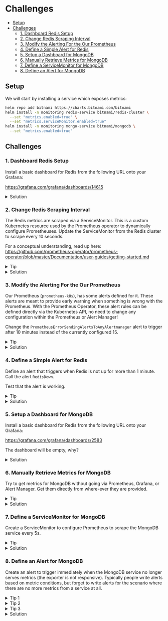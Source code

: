 # Challenges

* [Setup](#setup)
* [Challenges](#challenges)
  * [1. Dashboard Redis Setup](#1.-dashboard-redis-setup)
  * [2. Change Redis Scraping Interval](#2.-change-redis-scraping-interval)
  * [3. Modify the Alerting For the Our Prometheus](#3.-modify-the-alerting-for-the-our-prometheus)
  * [4. Define a Simple Alert for Redis](#4.-define-a-simple-alert-for-redis)
  * [5. Setup a Dashboard for MongoDB](#5.-setup-a-dashboard-for-mongodb)
  * [6. Manually Retrieve Metrics for MongoDB](#6.-manually-retrieve-metrics-for-mongodb)
  * [7. Define a ServiceMonitor for MongoDB](#7.-define-a-servicemonitor-for-mongodb)
  * [8. Define an Alert for MongoDB](#8.-define-an-alert-for-mongodb)

## Setup

We will start by installing a service which exposes metrics:

```bash
helm repo add bitnami https://charts.bitnami.com/bitnami
helm install -n monitoring redis-service bitnami/redis-cluster \
  --set "metrics.enabled=true" \
  --set "metrics.serviceMonitor.enabled=true"
helm install -n monitoring mongo-service bitnami/mongodb \
  --set "metrics.enabled=true"
```

## Challenges

### 1. Dashboard Redis Setup

Install a basic dashboard for Redis from the following URL onto your Grafana:

https://grafana.com/grafana/dashboards/14615

<details>
  <summary>Solution</summary>

Click onto Dashboards > Manage. Then click "Import", enter the ID `14615` and "Load". Once you reach
the next screen, enter `prometheus` as the data source and click "Import".

</details>

### 2. Change Redis Scraping Interval

The Redis metrics are scraped via a ServiceMonitor. This is a custom Kubernetes resource used by the
Prometheus operator to dynamically configure Prometheuses. Update the ServiceMonitor from the Redis
cluster to scrape every 10 seconds.

For a conceptual understanding, read up here: https://github.com/prometheus-operator/prometheus-operator/blob/master/Documentation/user-guides/getting-started.md

<details>
  <summary>Tip</summary>

Have a look at the [Custom Resource Definition that defines the ServiceMonitor][sm-crd].

[sm-crd]: https://github.com/prometheus-operator/prometheus-operator/blob/master/example/prometheus-operator-crd/monitoring.coreos.com_servicemonitors.yaml

Look for `interval`.

</details>

<details>
  <summary>Solution</summary>

We need to adapt the interval on the endpoint that is defined in the ServiceMonitor.

Find the ServiceMonitor with:

```
$ kubectl -n monitoring get servicemonitors
NAME                          AGE
alertmanager                  3d5h
blackbox-exporter             3d5h
grafana                       3d5h
kube-state-metrics            3d5h
kube-apiserver                3d5h
coredns                       3d5h
kube-controller-manager       3d5h
kube-scheduler                3d5h
kubelet                       3d5h
node-exporter                 3d5h
prometheus-adapter            3d5h
prometheus-operator           3d5h
prometheus-k8s                3d5h
redis-service-redis-cluster   20m
```

You can probably guess that the one we want to change is the `redis-service-redis-cluster` one.

Obtain the YAML of it:

```bash
kubectl -n monitoring get servicemonitor redis-service-redis-cluster -o yaml > /tmp/sm.yaml
```

Then add the line in the `endpoints` section:

```yaml
apiVersion: monitoring.coreos.com/v1
kind: ServiceMonitor
metadata:
  annotations:
    meta.helm.sh/release-name: redis-service
    meta.helm.sh/release-namespace: monitoring
  labels:
    app.kubernetes.io/instance: redis-service
    app.kubernetes.io/managed-by: Helm
    app.kubernetes.io/name: redis-cluster
    helm.sh/chart: redis-cluster-6.3.6
  name: redis-service-redis-cluster
  namespace: monitoring
spec:
  endpoints:
  - port: metrics
    # add the following line
    interval: 10s
  namespaceSelector:
    matchNames:
    - monitoring
  selector:
    matchLabels:
      app.kubernetes.io/component: metrics
      app.kubernetes.io/instance: redis-service
      app.kubernetes.io/name: redis-cluster
```

And apply again:

```bash
kubectl apply -f /tmp/sm.yaml
```

</details>

### 3. Modify the Alerting For the Our Prometheus

Our Prometheus (`prometheus-k8s`), has some alerts defined for it. These alerts are meant to provide
early warning when something is wrong with the Prometheus. With the Prometheus Operator, these alert
rules can be defined directly via the Kubernetes API, no need to change any configuration within the
Prometheus or Alert Manager!

Change the `PrometheusErrorSendingAlertsToAnyAlertmanager` alert to trigger after 10 minutes instead
of the currently configured 15.

<details>
  <summary>Tip</summary>

The Custom Resource type you are interested in is the `PrometheusRules`.

Check out its [Custom Resource Definition][pr-crd].

[pr-crd]: https://github.com/prometheus-operator/prometheus-operator/blob/master/example/prometheus-operator-crd/monitoring.coreos.com_prometheusrules.yaml

</details>

<details>
  <summary>Solution</summary>

Since the alerts are configurable via the Kubernetes API through extensions, we can list them to see
which one it is:

```
$ kubectl get crds
NAME                                        CREATED AT
addons.k3s.cattle.io                        2021-08-18T16:54:44Z
helmcharts.helm.cattle.io                   2021-08-18T16:54:44Z
helmchartconfigs.helm.cattle.io             2021-08-18T16:54:44Z
tlsoptions.traefik.containo.us              2021-08-18T16:55:29Z
middlewares.traefik.containo.us             2021-08-18T16:55:29Z
traefikservices.traefik.containo.us         2021-08-18T16:55:29Z
ingressroutes.traefik.containo.us           2021-08-18T16:55:29Z
ingressrouteudps.traefik.containo.us        2021-08-18T16:55:29Z
serverstransports.traefik.containo.us       2021-08-18T16:55:29Z
tlsstores.traefik.containo.us               2021-08-18T16:55:29Z
ingressroutetcps.traefik.containo.us        2021-08-18T16:55:29Z
alertmanagerconfigs.monitoring.coreos.com   2021-08-29T15:01:57Z
alertmanagers.monitoring.coreos.com         2021-08-29T15:01:57Z
podmonitors.monitoring.coreos.com           2021-08-29T15:01:57Z
probes.monitoring.coreos.com                2021-08-29T15:01:57Z
prometheuses.monitoring.coreos.com          2021-08-29T15:01:57Z
prometheusrules.monitoring.coreos.com       2021-08-29T15:01:57Z
servicemonitors.monitoring.coreos.com       2021-08-29T15:01:57Z
thanosrulers.monitoring.coreos.com          2021-08-29T15:01:57Z
```

It has to be one from `monitoring.coreos.com` since it is defined by the Prometheus operator. It is
not `prometheuses`, neither `servicemonitors` nor `podmonitors`. If you Google the others, or by
looking at sample resources on your cluster, you will find that we are interested in
`prometheusrules`.

```
$ kubectl -n monitoring get prometheusrules
NAME                              AGE
alertmanager-main-rules           3d5h
kube-prometheus-rules             3d5h
kube-state-metrics-rules          3d5h
kubernetes-monitoring-rules       3d5h
node-exporter-rules               3d5h
prometheus-operator-rules         3d5h
prometheus-k8s-prometheus-rules   3d5h
```

The rules we want is `prometheus-k8s-prometheus-rules`:

```bash
kubectl -n monitoring get prometheusrule prometheus-k8s-prometheus-rules -o yaml > /tmp/pr.yaml
```

In there you can search for the `PrometheusErrorSendingAlertsToAnyAlertmanager` alert. In its YAML
block, you will find a `for` key. That key defines how long the expression must evaluate to `true`
for, until the alert it triggered. Change its value to `10m` and apply the YAML to the cluster.

</details>

### 4. Define a Simple Alert for Redis

Define an alert that triggers when Redis is not up for more than 1 minute. Call the alert
`RedisDown`.

Test that the alert is working.

<details>
  <summary>Tip</summary>

Use a PrometheusRule resource and the `redis_up` metric.

</details>

<details>
  <summary>Solution</summary>

We will create a new PrometheusRule resource:

```yaml
apiVersion: monitoring.coreos.com/v1
kind: PrometheusRule
metadata:
  name: redis-rules
  namespace: monitoring
spec:
  groups:
  - name: redis
    rules:
    ...
```

You can get the basic structure for the PrometheusRule either from looking at the CRD, or by simply
getting an existing one in the cluster and adapting it. I defined the group as `redis` since this
file will contain Redis alerts.

Now onto the alert. You can use Grafana to explore the Redis metrics, or Google what metrics the
`redis-exporter:1.26.0-debian-10-r5` image exposes. Either way, we are interested in the `redis_up`
metric. This metric returns `1` when the Redis instance is reachable, and `0` when it is not.

Therefore the expression we want to check is:

```promql
redis_up == 0
```

This makes our alert:

```yaml
apiVersion: monitoring.coreos.com/v1
kind: PrometheusRule
metadata:
  name: redis-rules
  namespace: monitoring
spec:
  groups:
  - name: redis
    rules:
    - alert: RedisDown
      expr: redis_up == 0
      for: 1m
      annotations:
        description: Redis down ({{ $labels.instance }}).
        summary: The Redis instance {{ $labels.instance }} is down.
      labels:
        severity: critical
```

> Note that the annotations and labels are not required. I added them since it tends to be nice to
> have a little more information in an alert.

Apply this configuration with `kubectl apply -f`.

Onto testing. We will need to take down the Redis instance without taking down the metrics exporter
for it. Therefore we cannot just kill a pod. By opening a shell in a Redis pod, we can see that the
Redis server runs as PID 1:

```
I have no name!@redis-service-redis-cluster-0:/$ ps auxww
USER         PID %CPU %MEM    VSZ   RSS TTY      STAT START   TIME COMMAND
1001           1  0.1  0.0  58612  8192 ?        Ssl  17:25   0:02 redis-server 0.0.0.0:6379 [cluster]
1001        5227  0.0  0.0   3872  3104 pts/0    Ss   17:47   0:00 bash
1001        5251  0.0  0.0   7644  2680 pts/0    R+   17:48   0:00 ps auxww
```

This is likely to be stable, as it means it is the entrypoint for the container. You can try killing
it directly, in the shell (`kill 1`). Unfortunately, Kubernetes self-healing will bring the
container back up wayyyyy faster than in one minute. So we will need to create a loop that
continuously kills the process:

```
while true; do
  kubectl -n monitoring exec redis-service-redis-cluster-0 -c redis-service-redis-cluster -- kill 1
  sleep 1;
done
```

This will return errors as it often cannot connect to the container while it is restarting. But you
should see that the pod is no longer ready. You can see the effect in Grafana in the "Explore" tab,
checking for the `redis_up` metric. You should see that a value as dropped to 0.

Now go onto the Alert Manager URL (`http://alert.localhost:9080`). There you should see your alert
appearing after a minute has passed.

> Typically Alert Manager will be configured so that it send an Email or an SMS to responsible
> people when critical alerts are triggered. This is not the case here because it is not an "Alert
> Manager Tutorial". However, that would be the beauty of it.

Kill the loop with a `^C` (Control-C) signal. Now note that the pod might not start straight away:

```
$ kubectl -n monitoring get pods
...
redis-service-redis-cluster-0            1/2     CrashLoopBackOff   7          21h
...
```

This is because Kubernetes will (by default) back off from restarting containers that continuously
crash. The idea is not to waste resources on pods/containers that seem fully broken. It is important
that Kubernetes does this so that the API cannot be overloaded by deploying buggy images (would be
equivalent to a DoS attack).

After the pod has fully restarted (might take some time, depending on how long you were killing it
for), the alert in Alert Manager should disappear.

</details>

### 5. Setup a Dashboard for MongoDB

Install a basic dashboard for Redis from the following URL onto your Grafana:

https://grafana.com/grafana/dashboards/2583

The dashboard will be empty, why?

<details>
  <summary>Solution</summary>

Click onto Dashboards > Manage. Then click "Import", enter the ID `2583` and "Load". Once you reach
the next screen, enter `prometheus` as the data source and click "Import".

The reason the dashboard is empty is because we have not installed a ServiceMonitor for the deployed
MongoDB instance, so the metrics are not scraped by Prometheus and thus not available to Grafana.

</details>

### 6. Manually Retrieve Metrics for MongoDB

Try to get metrics for MongoDB without going via Prometheus, Grafana, or Alert Manager. Get them
directly from where-ever they are provided.

<details>
  <summary>Tip</summary>

MongoDB follows the standard _sidecar_ pattern. The sidecar pattern is when a pod contains several
containers, the main one performing the main work we desire, and several so called "sidecars" which
either support the main container in its work, or provide information about it. Investigate the
containers of the MongoDB pod, and go on from there.

</details>

<details>
  <summary>Solution</summary>

The MongoDB pod follows the sidecar pattern, with the metrics exporter running as a separate
container in the pod, providing metrics about the MongoDB instance running in the main container.
First find the MongoDB pod:

```
$ kubectl -n monitoring get pods
NAME                                     READY   STATUS    RESTARTS   AGE
...
mongo-service-mongodb-6495568667-zvj4q   2/2     Running   2          21h
...
```

With the pod name, you can describe it to find more information about it:

```
$ kubectl -n monitoring describe pod mongo-service-mongodb-6495568667-zvj4q
Name:         mongo-service-mongodb-6495568667-zvj4q
Namespace:    monitoring
...
Containers:
  mongodb:
    Image:          docker.io/bitnami/mongodb:4.4.8-debian-10-r24
    Image ID:       docker.io/bitnami/mongodb@sha256:57e4abfe050b0546ccdfeb37320d9f2017fea9108a8a310bc29850b0e5516f95
    ...
  metrics:
    Image:         docker.io/bitnami/mongodb-exporter:0.11.2-debian-10-r260
    Image ID:      docker.io/bitnami/mongodb-exporter@sha256:194066daf943bf03bd8ffa637e8c5250e7d0c41a4ce6015502fae4a2fd1e48ee
    Port:          9216/TCP
    ...
```

You can see there are two containers, one of which called metrics, which exposes the port 9216.
Interesting... Let us open a shell in said container and try to call that endpoint:

```
$ kubectl -n monitoring exec -it mongo-service-mongodb-6495568667-zvj4q -c metrics -- bash
I have no name!@mongo-service-mongodb-6495568667-zvj4q:/opt/bitnami/mongodb-exporter$ curl localhost:9216
<html>
<head>
        <title>MongoDB exporter</title>
</head>
<body>
        <h1>MongoDB exporter</h1>
        <p><a href="/metrics">Metrics</a></p>
</body>
</html>
```

Ok, we seem to have reached what we want, but got no metrics. Lets try the path returned in the
"Metrics" link (`/metrics`):

```
I have no name!@mongo-service-mongodb-6495568667-zvj4q:/opt/bitnami/mongodb-exporter$ curl localhost:9216/metrics
# HELP go_gc_duration_seconds A summary of the pause duration of garbage collection cycles.
# TYPE go_gc_duration_seconds summary
go_gc_duration_seconds{quantile="0"} 2.3638e-05
go_gc_duration_seconds{quantile="0.25"} 3.8077e-05
go_gc_duration_seconds{quantile="0.5"} 6.448e-05
go_gc_duration_seconds{quantile="0.75"} 0.000116003
go_gc_duration_seconds{quantile="1"} 0.000269253
go_gc_duration_seconds_sum 0.0015824
go_gc_duration_seconds_count 19
# HELP go_goroutines Number of goroutines that currently exist.
# TYPE go_goroutines gauge
...
```

Done, `#success`.

</details>

### 7. Define a ServiceMonitor for MongoDB

Create a ServiceMonitor to configure Prometheus to scrape the MongoDB service every 5s.

<details>
  <summary>Tip</summary>

Base yourself on other ServiceMonitors (for instance the one from Redis), and make sure you
configure the label selectors to match labels of the MongoDB service.

</details>

<details>
  <summary>Solution</summary>

We will base ourselves on the ServiceMonitor from Redis:

```bash
kubectl -n monitoring get servicemonitor redis-service-redis-cluster -o yaml > /tmp/sm.yaml
```

This gives:

```yaml
apiVersion: monitoring.coreos.com/v1
kind: ServiceMonitor
metadata:
  name: redis-service-redis-cluster
  namespace: monitoring
spec:
  endpoints:
  - interval: 10s
    port: metrics
  namespaceSelector:
    matchNames:
    - monitoring
  selector:
    matchLabels:
      app.kubernetes.io/component: metrics
      app.kubernetes.io/instance: redis-service
      app.kubernetes.io/name: redis-cluster
```

Now we need to make sure that the port provided in the endpoint is correct, adapt the scraping
interval, and update the label selector to use the service from MongoDB.

Let us check the service from MongoDB:

```
$ kubectl -n monitoring get service
NAME                                   TYPE        CLUSTER-IP      EXTERNAL-IP   PORT(S)                      AGE
...
mongo-service-mongodb-metrics          ClusterIP   10.43.62.72     <none>        9216/TCP                     32h
mongo-service-mongodb                  ClusterIP   10.43.36.88     <none>        27017/TCP                    32h
...
```

You can see that there are two services, one of which has `metrics` in the name and exposes the port
we used in the last challenge to obtain the metrics. We will use this one. Unfortunately we have to
use the port name, and not number, in the ServiceMonitor. We can find this in the Service
definition.

Let us retrieve the labels of the service, and the name of the port:

```
$ kubectl -n monitoring get service mongo-service-mongodb-metrics -o yaml
apiVersion: v1
kind: Service
metadata:
  annotations:
    meta.helm.sh/release-name: mongo-service
    meta.helm.sh/release-namespace: monitoring
    prometheus.io/path: /metrics
    prometheus.io/port: "9216"
    prometheus.io/scrape: "true"
  creationTimestamp: "2021-09-01T20:29:44Z"
  labels:
    app.kubernetes.io/component: metrics
    app.kubernetes.io/instance: mongo-service
    app.kubernetes.io/managed-by: Helm
    app.kubernetes.io/name: mongodb
    helm.sh/chart: mongodb-10.23.13
  name: mongo-service-mongodb-metrics
  namespace: monitoring
  resourceVersion: "68139"
  ...

  ...
    ports:
  - name: http-metrics
    port: 9216
    protocol: TCP
    targetPort: metrics

```

Lets use the following labels:

```yaml
app.kubernetes.io/component: metrics
app.kubernetes.io/instance: mongo-service
app.kubernetes.io/name: mongodb
```

As they are the most likely to uniquely determine the service. This makes our ServiceMonitor:

```yaml
apiVersion: monitoring.coreos.com/v1
kind: ServiceMonitor
metadata:
  name: mongodb-monitor
  namespace: monitoring
spec:
  endpoints:
  - interval: 5s
    port: http-metrics
  namespaceSelector:
    matchNames:
    - monitoring
  selector:
    matchLabels:
      app.kubernetes.io/component: metrics
      app.kubernetes.io/instance: mongo-service
      app.kubernetes.io/name: mongodb
```

Apply the ServiceMonitor with `kubectl apply -f` and check that MongoDB appears as a scraping target
in Prometheus after some small time. After it has been listed as a target in Prometheus, you can
start exploring metrics in Grafana. You should also see data appear on the Dashboard you imported in
a previous challenge, since now the metrics are available.

</details>

### 8. Define an Alert for MongoDB

Create an alert to trigger immediately when the MongoDB service no longer serves metrics (the
exporter is not responsive). Typically people write alerts based on metric conditions, but forget to
write alerts for the scenario where there are no more metrics from a service at all.

<details>
  <summary>Tip 1</summary>

You should use metrics from Prometheus itself provides regarding targets. This is not strictly
necessary but it is more elegant.

</details>

<details>
  <summary>Tip 2</summary>

You will need to specify a PromQL filter to only consider the MongoDB metrics.

</details>

<details>
  <summary>Tip 3</summary>

You will need to use the `absent` function from PromQL to trigger when some metric is missing.

</details>

<details>
  <summary>Solution</summary>

While you could check for the presence of any metrics served by MongoDB, this is not very stable, as
exporters might choose to stop serving some metrics that either make no sense for the current state
of the cluster, or because they have no changed for some time (in case of rates). We will use the
builtin `up` metric from Prometheus, that provides information on whether scraping targets are
responding.

To filter it for the MongoDB service, we will use the following PromQL query:

```promql
absent(up{service="mongo-service-mongodb-metrics"})
```

> Note the use of the `absent` function to trigger only when the metric is not available.

Then we can create a PrometheusRule object just like in challenge 4, and set the `for:` to `0m` so
that it triggers directly:

```yaml
apiVersion: monitoring.coreos.com/v1
kind: PrometheusRule
metadata:
  name: mongodb-rules
  namespace: monitoring
spec:
  groups:
  - name: mongodb
    rules:
    - alert: MongoDBMetricsMissing
      expr: absent(up{service="mongo-service-mongodb-metrics"})
      for: 0m
      annotations:
        description: MongoDB metrics are missing ({{ $labels.pod }}).
        summary: The Redis metrics for pod {{ $labels.pod }} are not being served.
      labels:
        severity: critical
```

Once you have applied this PrometheusRule, you can test it by repeatedly killing the MongoDB
container, or simply scaling the Deployment down to 0.

The alert should trigger immediately in Alert Manager.

Then scale the Deployment back to 1 and watch the alert disappear.

> Note that either might not be fully immediate, since you only scrape metrics every 5 seconds.
> Therefore it might take up to 5 seconds to notice both the fact that the metrics are missing, and
> that they might have reappeared. It is important to keep these dependencies in mind when designing
> your alerts, as scraping intervals can have massive impacts on your response time in more extreme
> scenarios. Typical scraping times are between 10 and 30 seconds, but if you use Prometheus
> federation with a large number of metrics, you might not be able to scrape more often than every
> couple of minutes.

</details>
